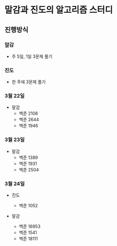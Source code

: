 # 말감과 진도의 알고리즘 스터디

## 진행방식

### 말감

- 주 5일, 1일 3문제 풀기

### 진도

- 한 주에 3문제 풀기

### 3월 22일

- 말감
  - 백준 2108
  - 백준 2644
  - 백준 1946

### 3월 23일

- 말감
  - 백준 1389
  - 백준 1931
  - 백준 2504

### 3월 24일

- 진도
  - 백준 1052

- 말감
  - 백준 16953
  - 백준 1541
  - 백준 18111
